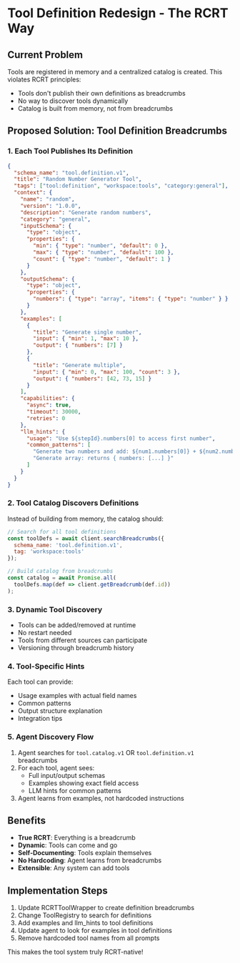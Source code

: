 # Tool Definition Redesign - The RCRT Way

## Current Problem
Tools are registered in memory and a centralized catalog is created. This violates RCRT principles:
- Tools don't publish their own definitions as breadcrumbs
- No way to discover tools dynamically
- Catalog is built from memory, not from breadcrumbs

## Proposed Solution: Tool Definition Breadcrumbs

### 1. Each Tool Publishes Its Definition
```json
{
  "schema_name": "tool.definition.v1",
  "title": "Random Number Generator Tool",
  "tags": ["tool:definition", "workspace:tools", "category:general"],
  "context": {
    "name": "random",
    "version": "1.0.0",
    "description": "Generate random numbers",
    "category": "general",
    "inputSchema": {
      "type": "object",
      "properties": {
        "min": { "type": "number", "default": 0 },
        "max": { "type": "number", "default": 100 },
        "count": { "type": "number", "default": 1 }
      }
    },
    "outputSchema": {
      "type": "object", 
      "properties": {
        "numbers": { "type": "array", "items": { "type": "number" } }
      }
    },
    "examples": [
      {
        "title": "Generate single number",
        "input": { "min": 1, "max": 10 },
        "output": { "numbers": [7] }
      },
      {
        "title": "Generate multiple",
        "input": { "min": 0, "max": 100, "count": 3 },
        "output": { "numbers": [42, 73, 15] }
      }
    ],
    "capabilities": {
      "async": true,
      "timeout": 30000,
      "retries": 0
    },
    "llm_hints": {
      "usage": "Use ${stepId}.numbers[0] to access first number",
      "common_patterns": [
        "Generate two numbers and add: ${num1.numbers[0]} + ${num2.numbers[0]}",
        "Generate array: returns { numbers: [...] }"
      ]
    }
  }
}
```

### 2. Tool Catalog Discovers Definitions
Instead of building from memory, the catalog should:
```javascript
// Search for all tool definitions
const toolDefs = await client.searchBreadcrumbs({
  schema_name: 'tool.definition.v1',
  tag: 'workspace:tools'
});

// Build catalog from breadcrumbs
const catalog = await Promise.all(
  toolDefs.map(def => client.getBreadcrumb(def.id))
);
```

### 3. Dynamic Tool Discovery
- Tools can be added/removed at runtime
- No restart needed
- Tools from different sources can participate
- Versioning through breadcrumb history

### 4. Tool-Specific Hints
Each tool can provide:
- Usage examples with actual field names
- Common patterns
- Output structure explanation
- Integration tips

### 5. Agent Discovery Flow
1. Agent searches for `tool.catalog.v1` OR `tool.definition.v1` breadcrumbs
2. For each tool, agent sees:
   - Full input/output schemas
   - Examples showing exact field access
   - LLM hints for common patterns
3. Agent learns from examples, not hardcoded instructions

## Benefits
- **True RCRT**: Everything is a breadcrumb
- **Dynamic**: Tools can come and go
- **Self-Documenting**: Tools explain themselves
- **No Hardcoding**: Agent learns from breadcrumbs
- **Extensible**: Any system can add tools

## Implementation Steps
1. Update RCRTToolWrapper to create definition breadcrumbs
2. Change ToolRegistry to search for definitions
3. Add examples and llm_hints to tool definitions
4. Update agent to look for examples in tool definitions
5. Remove hardcoded tool names from all prompts

This makes the tool system truly RCRT-native!
